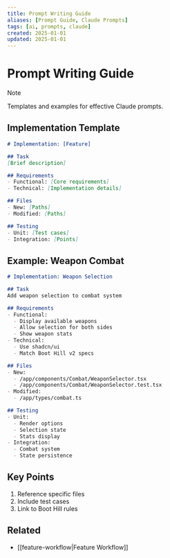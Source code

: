 ```yaml
---
title: Prompt Writing Guide
aliases: [Prompt Guide, Claude Prompts]
tags: [ai, prompts, claude]
created: 2025-01-01
updated: 2025-01-01
---
```


# Prompt Writing Guide

> [!note]
> Templates and examples for effective Claude prompts.

## Implementation Template
```markdown
# Implementation: [Feature]

## Task
[Brief description]

## Requirements
- Functional: [Core requirements]
- Technical: [Implementation details]

## Files
- New: [Paths]
- Modified: [Paths]

## Testing
- Unit: [Test cases]
- Integration: [Points]
```

## Example: Weapon Combat
```markdown
# Implementation: Weapon Selection

## Task
Add weapon selection to combat system

## Requirements
- Functional:
  - Display available weapons
  - Allow selection for both sides
  - Show weapon stats
- Technical:
  - Use shadcn/ui
  - Match Boot Hill v2 specs

## Files
- New:
  - /app/components/Combat/WeaponSelector.tsx
  - /app/components/Combat/WeaponSelector.test.tsx
- Modified:
  - /app/types/combat.ts

## Testing
- Unit:
  - Render options
  - Selection state
  - Stats display
- Integration:
  - Combat system
  - State persistence
```

## Key Points
1. Reference specific files
2. Include test cases
3. Link to Boot Hill rules

## Related
- [[feature-workflow|Feature Workflow]]